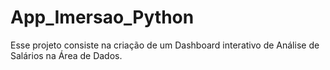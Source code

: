 # App_Imersao_Python
Esse projeto consiste na criação de um Dashboard interativo de Análise de Salários na Área de Dados.
